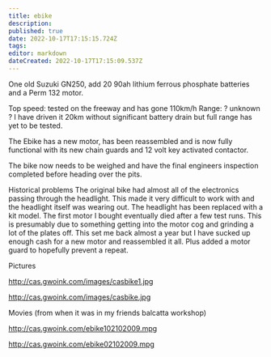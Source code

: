 ```yaml
---
title: ebike
description: 
published: true
date: 2022-10-17T17:15:15.724Z
tags: 
editor: markdown
dateCreated: 2022-10-17T17:15:09.537Z
---
```


One old Suzuki GN250, add 20 90ah lithium ferrous phosphate batteries and a Perm 132 motor.

Top speed: tested on the freeway and has gone 110km/h Range: ? unknown ? I have driven it 20km without significant battery drain but full range has yet to be tested.

The Ebike has a new motor, has been reassembled and is now fully functional with its new chain guards and 12 volt key activated contactor.

The bike now needs to be weighed and have the final engineers inspection completed before heading over the pits.

Historical problems The original bike had almost all of the electronics passing through the headlight. This made it very difficult to work with and the headlight itself was wearing out. The headlight has been replaced with a kit model. The first motor I bought eventually died after a few test runs. This is presumably due to something getting into the motor cog and grinding a lot of the plates off. This set me back almost a year but I have sucked up enough cash for a new motor and reassembled it all. Plus added a motor guard to hopefully prevent a repeat.

Pictures

<http://cas.gwoink.com/images/casbike1.jpg>

<http://cas.gwoink.com/images/casbike.jpg>

Movies (from when it was in my friends balcatta workshop)

<http://cas.gwoink.com/ebike102102009.mpg>

<http://cas.gwoink.com/ebike02102009.mpg>
